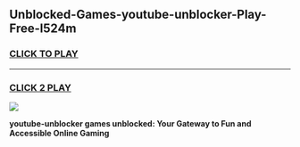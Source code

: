 
## Unblocked-Games-youtube-unblocker-Play-Free-l524m
<h3>
<a href="https://premium76.site?title=youtube-unblocker&ref=23A">CLICK TO PLAY</a></h3>
<hr>

<h3>
<a href="https://premium76.site?title=youtube-unblocker&ref=23A">CLICK 2 PLAY</a>
  
</h3>

<a href="https://premium76.site?title=youtube-unblocker&ref=23A"><img src="https://clearcache.store/games.png"></a>


**youtube-unblocker games unblocked: Your Gateway to Fun and Accessible Online Gaming**
